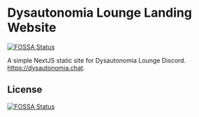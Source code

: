 # Dysautonomia Lounge Landing Website
[![FOSSA Status](https://app.fossa.com/api/projects/git%2Bgithub.com%2FSerubin%2FDysautonomia-Lounge-Landing.svg?type=shield)](https://app.fossa.com/projects/git%2Bgithub.com%2FSerubin%2FDysautonomia-Lounge-Landing?ref=badge_shield)

A simple NextJS static site for Dysautonomia Lounge Discord. https://dysautonomia.chat.

## License
[![FOSSA Status](https://app.fossa.com/api/projects/git%2Bgithub.com%2FSerubin%2FDysautonomia-Lounge-Landing.svg?type=large)](https://app.fossa.com/projects/git%2Bgithub.com%2FSerubin%2FDysautonomia-Lounge-Landing?ref=badge_large)
